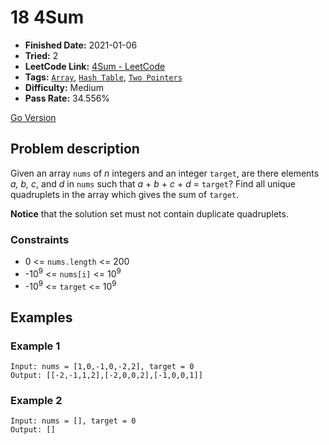 # 18 4Sum

- **Finished Date:** 2021-01-06
- **Tried:** 2
- **LeetCode Link:** [4Sum - LeetCode](https://leetcode.com/problems/4sum/)
- **Tags:** [`Array`](https://leetcode.com/tag/array/), [`Hash Table`](https://leetcode.com/tag/hash-table/), [`Two Pointers`](https://leetcode.com/tag/two-pointers/)
- **Difficulty:** Medium
- **Pass Rate:** 34.556%

[Go Version](../Go/18_4Sum/main.go)

## Problem description

Given an array `nums` of *n* integers and an integer `target`, are there elements *a, b, c*, and *d* in `nums` such that *a* + *b* + *c* + *d* = `target`? Find all unique quadruplets in the array which gives the sum of `target`.

**Notice** that the solution set must not contain duplicate quadruplets.

### Constraints

- 0 <= `nums.length` <= 200
- -10<sup>9</sup> <= `nums[i]` <= 10<sup>9</sup>
- -10<sup>9</sup> <= `target` <= 10<sup>9</sup>

## Examples

### Example 1

```
Input: nums = [1,0,-1,0,-2,2], target = 0
Output: [[-2,-1,1,2],[-2,0,0,2],[-1,0,0,1]]
```

### Example 2

```
Input: nums = [], target = 0
Output: []
```
